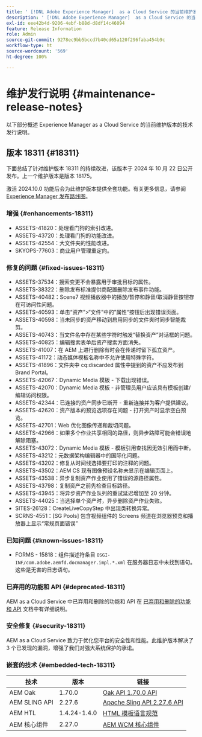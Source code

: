 ```yaml
---
title: ' [!DNL Adobe Experience Manager]  as a Cloud Service 的当前维护发行说明。'
description: ' [!DNL Adobe Experience Manager]  as a Cloud Service 的当前维护发行说明。'
exl-id: eee42b4d-9206-4ebf-b88d-d8df14c46094
feature: Release Information
role: Admin
source-git-commit: 9278ec9bb5bccd7b40cd65a120f296faba454b9c
workflow-type: ht
source-wordcount: '569'
ht-degree: 100%

---
```



# 维护发行说明 {#maintenance-release-notes}

以下部分概述 Experience Manager as a Cloud Service 的当前维护版本的技术发行说明。

## 版本 18311 {#18311}

下面总结了针对维护版本 18311 的持续改进，该版本于 2024 年 10 月 22 日公开发布。上一个维护版本是版本 18175。

激活 2024.10.0 功能后会为此维护版本提供全套功能。有关更多信息，请参阅[ Experience Manager 发布路线图](https://experienceleague.adobe.com/zh-hans/docs/experience-manager-release-information/aem-release-updates/update-releases-roadmap)。

### 增强 {#enhancements-18311}

* ASSETS-41820：处理看门狗的索引改进。
* ASSETS-43720：处理看门狗的功能改进。
* ASSETS-42554：大文件夹的性能改进。
* SKYOPS-77603：商业用户管理重定向。

### 修复的问题 {#fixed-issues-18311}

* ASSETS-37534：搜索变更不会暴露用于审批目标的属性。
* ASSETS-38322：删除发布标准提供商配置删除发布事件功能。
* ASSETS-40482：Scene7 视频播放器中的播放/暂停和静音/取消静音按钮存在可访问性问题。
* ASSETS-40593：单击“资产”>“文件”中的”属性“按钮后出现错误页面。
* ASSETS-40598：当未同步的资产移动到启用同步的文件夹时同步智能裁剪。
* ASSETS-40743：当文件名中存在某些字符时触发“替换资产”对话框的问题。
* ASSETS-40825：编辑搜索表单后资产搜索方面消失。
* ASSETS-41007：在 AEM 上进行删除有时会在传递时留下孤立资产。
* ASSETS-41172：动态媒体模板名称中不允许使用特殊字符。
* ASSETS-41896：文件夹中 cq:discarded 属性中提到的资产不应发布到 Brand Portal。
* ASSETS-42067：Dynamic Media 模板 - 下载出现错误。
* ASSETS-42070：Dynamic Media 模板 - 非管理员用户应该具有模板创建/编辑访问权限。
* ASSETS-42344：已连接的资产同步已断开 - 重新连接并为客户提供建议。
* ASSETS-42620：资产版本的预览选项存在问题 - 打开资产时显示空白预览。
* ASSETS-42701：Web 优化图像传递和裁切问题。
* ASSETS-42966：如果多个作业共享相同的路径，则异步路障可能会错误地解除阻塞。
* ASSETS-43072：Dynamic Media 模板 - 模板引用查找因无效引用而中断。
* ASSETS-43212：元数据架构编辑器中的国际化问题。
* ASSETS-43202：修复从时间线选择要打印的注释的问题。
* ASSETS-43502：AEM CS 现有图像预设名称未显示在编辑页面上。
* ASSETS-43538：异步复制资产作业使用了错误的源路径属性。
* ASSETS-43798：复制资产之前先检查目标路径。
* ASSETS-43945：将异步资产作业队列的重试延迟增加至 20 分钟。
* ASSETS-44025：当选择单个资产时，异步删除资产作业失败。
* SITES-26128：CreateLiveCopyStep 中出现类转换异常。
* SCRNS-4551：[SG Pools] 包含视频组件的 Screens 频道在浏览器预览和播放器上显示“常规页面错误”

### 已知问题 {#known-issues-18311}

* FORMS - 15818：组件描述符条目 `OSGI-INF/com.adobe.aemfd.docmanager.impl.*.xml` 在服务器日志中未找到语句。这些是无害的日志语句。

### 已弃用的功能和 API {#deprecated-18311}

AEM as a Cloud Service 中已弃用和删除的功能和 API 在 [已弃用和删除的功能和 API](/help/release-notes/deprecated-removed-features.md) 文档中有详细说明。

### 安全修复 {#security-18311}

AEM as a Cloud Service 致力于优化您平台的安全性和性能。此维护版本解决了 3 个已发现的漏洞，增强了我们对强大系统保护的承诺。

### 嵌套的技术 {#embedded-tech-18311}

| 技术 | 版本 | 链接 |
|---|---|---|
| AEM Oak | 1.70.0 | [Oak API 1.70.0 API](https://www.javadoc.io/doc/org.apache.jackrabbit/oak-api/1.70.0/index.html) |
| AEM SLING API | 2.27.6 | [Apache Sling API 2.27.6 API](https://www.javadoc.io/doc/org.apache.sling/org.apache.sling.api/latest/index.html) |
| AEM HTL | 1.4.24-1.4.0 | [HTML 模板语言规范](https://github.com/adobe/htl-spec) |
| AEM 核心组件 | 2.27.0 | [AEM WCM 核心组件](https://github.com/adobe/aem-core-wcm-components) |

